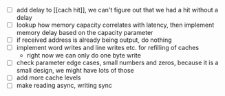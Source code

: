 - [ ] add delay to [[cach hit]], we can't figure out that we had a hit without a delay
- [ ] lookup how memory capacity correlates with latency, then implement memory delay based on the capacity parameter
- [ ] if received address is already being output, do nothing
- [ ] implement word writes and line writes etc. for refilling of caches
	- right now we can only do one byte write
- [ ] check parameter edge cases, small numbers and zeros, because it is a small design, we might have lots of those
- [ ] add more cache levels
- [ ] make reading async, writing sync